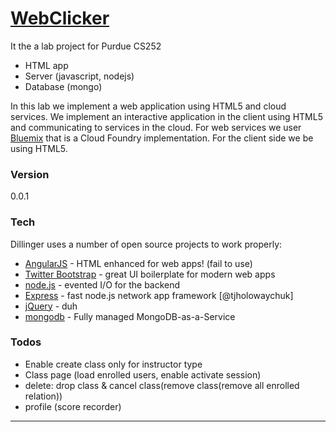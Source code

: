 # [WebClicker][webclicker]

It the a lab project for Purdue CS252

- HTML app
- Server (javascript, nodejs)
- Database (mongo)

In this lab we implement a web application using HTML5 and cloud services. We implement an interactive application in the client using HTML5 and communicating to services in the cloud. For web services we user [Bluemix][df1] that is a  Cloud Foundry implementation. For the client side we be using HTML5.


### Version
0.0.1

### Tech

Dillinger uses a number of open source projects to work properly:

* [AngularJS] - HTML enhanced for web apps! (fail to use)
* [Twitter Bootstrap] - great UI boilerplate for modern web apps
* [node.js] - evented I/O for the backend
* [Express] - fast node.js network app framework [@tjholowaychuk]
* [jQuery] - duh
* [mongodb] - Fully managed MongoDB-as-a-Service

### Todos

- Enable create class only for instructor type
- Class page (load enrolled users, enable activate session)
- delete: drop class & cancel class(remove class(remove all enrolled relation))
- profile (score recorder)

---




[//]: # (These are reference links used in the body of this note and get stripped out when the markdown processor does its job. There is no need to format nicely because it shouldn't be seen. Thanks SO - http://stackoverflow.com/questions/4823468/store-comments-in-markdown-syntax)


[git-repo-url]: <https://github.com/sine27/WebClicker>
[john gruber]: <http://daringfireball.net>
[@thomasfuchs]: <http://twitter.com/thomasfuchs>
[webclicker]: <http://webclicker.mybluemix.net>
[df1]: <http://www.ibm.com/cloud-computing/bluemix/>


[node.js]: <http://nodejs.org>
[Twitter Bootstrap]: <http://twitter.github.com/bootstrap/>
[jQuery]: <http://jquery.com>
[express]: <http://expressjs.com>
[AngularJS]: <http://angularjs.org>
[mongodb]: <https://mongolab.com/welcome/>
